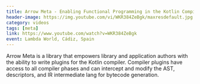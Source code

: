 ```yaml
---
title: Arrow Meta - Enabling Functional Programming in the Kotlin Compiler
header-image: https://img.youtube.com/vi/WKR384ZeBgk/maxresdefault.jpg
category: videos
tags: [meta]
link: https://www.youtube.com/watch?v=WKR384ZeBgk
event: Lambda World, Cádiz, Spain
---
```

Arrow Meta is a library that empowers library and application authors with the ability to write plugins for the Kotlin compiler. Compiler plugins have access to all compiler phases and can intercept and modify the AST, descriptors, and IR intermediate lang for bytecode generation.
